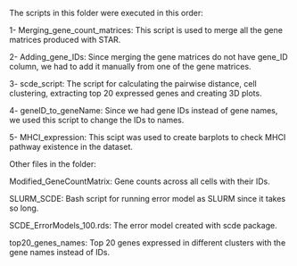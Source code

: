 The scripts in this folder were executed in this order:

1- Merging_gene_count_matrices:
	This script is used to merge all the gene matrices produced with STAR.

2- Adding_gene_IDs:
	Since merging the gene matrices do not have gene_ID column, we had to add it manually from one of the gene matrices.

3- scde_script:
	The script for calculating the pairwise distance, cell clustering, extracting top 20 expressed genes and creating 3D plots.

4- geneID_to_geneName:
	Since we had gene IDs instead of gene names, we used this script to change the IDs to names.

5- MHCI_expression:
	This scipt was used to create barplots to check MHCI pathway existence in the dataset.



Other files in the folder:

Modified_GeneCountMatrix:
	Gene counts across all cells with their IDs.

SLURM_SCDE:
	Bash script for running error model as SLURM since it takes so long.

SCDE_ErrorModels_100.rds:
	The error model created with scde package.

top20_genes_names:
	Top 20 genes expressed in different clusters with the gene names instead of IDs.





